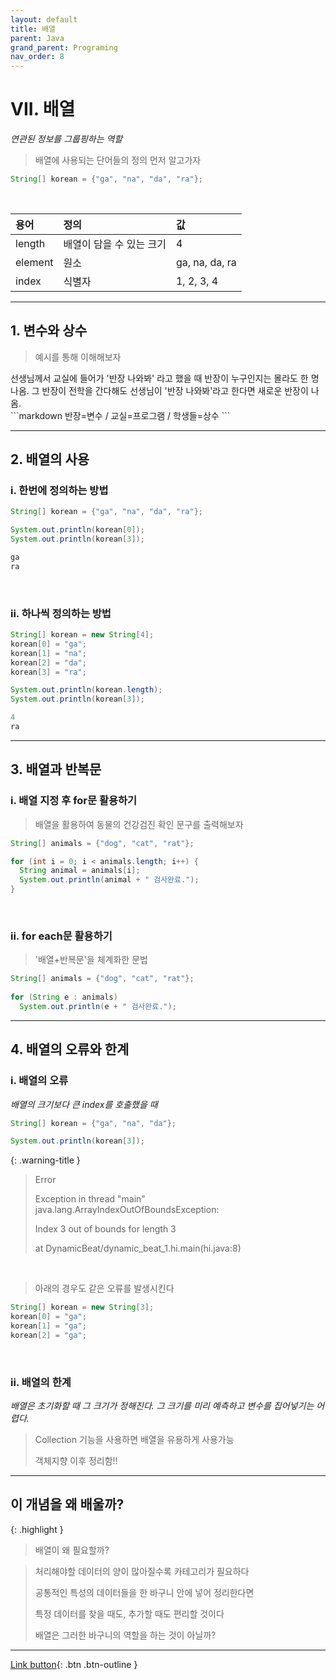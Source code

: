 ```yaml
---
layout: default
title: 배열
parent: Java
grand_parent: Programing
nav_order: 8
---
```


# VII. 배열
_연관된 정보를 그룹핑하는 역할_

> 배열에 사용되는 단어들의 정의 먼저 알고가자

```java
String[] korean = {"ga", "na", "da", "ra"};
```

<br/>

| 용어      | 정의                   | 값   |
|:---------|:----------------------|:-----|
| length   | 배열이 담을 수 있는 크기    | 4    | 
| element  | 원소        | ga, na, da, ra   | 
| index   | 식별자        | 1, 2, 3, 4    | 

---

## 1. 변수와 상수

> 예시를 통해 이해해보자

<div class="code-example" markdown="1">
선생님께서 교실에 들어가 '반장 나와봐' 라고 했을 때
반장이 누구인지는 몰라도 한 명 나옴.
그 반장이 전학을 간다해도 선생님이 '반장 나와봐'라고 한다면
새로운 반장이 나옴.
</div>
```markdown
반장=변수 / 교실=프로그램 / 학생들=상수
```

---

## 2. 배열의 사용

### i. 한번에 정의하는 방법

```java
String[] korean = {"ga", "na", "da", "ra"};

System.out.println(korean[0]);
System.out.println(korean[3]);
```

```java
ga
ra
```

<br/>

### ii. 하나씩 정의하는 방법

```java
String[] korean = new String[4];
korean[0] = "ga";
korean[1] = "na";
korean[2] = "da";
korean[3] = "ra";

System.out.println(korean.length);
System.out.println(korean[3]);
```

```java
4
ra
```

---

## 3. 배열과 반복문

### i. 배열 지정 후 for문 활용하기

> 배열을 활용하여 동물의 건강검진 확인 문구를 출력해보자

```java
String[] animals = {"dog", "cat", "rat"};

for (int i = 0; i < animals.length; i++) {
  String animal = animals[i];
  System.out.println(animal + " 검사완료.");
}
```

<br/>

### ii. for each문 활용하기

> '배열+반복문'을 체계화한 문법

```java
String[] animals = {"dog", "cat", "rat"};
		
for (String e : animals)
  System.out.println(e + " 검사완료.");
```

---

## 4. 배열의 오류와 한계

### i. 배열의 오류
_배열의 크기보다 큰 index를 호출했을 때_

```java
String[] korean = {"ga", "na", "da"};

System.out.println(korean[3]);
```

{: .warning-title }
>Error
>
>Exception in thread "main" java.lang.ArrayIndexOutOfBoundsException:
>
>Index 3 out of bounds for length 3
>
>at DynamicBeat/dynamic_beat_1.hi.main(hi.java:8)

<br/>

> 아래의 경우도 같은 오류를 발생시킨다

```java
String[] korean = new String[3];
korean[0] = "ga";
korean[1] = "ga";
korean[2] = "ga";
```

<br/>

### ii. 배열의 한계

_배열은 초기화할 때 그 크기가 정해진다._
_그 크기를 미리 예측하고 변수를 집어넣기는 어렵다._

> Collection 기능을 사용하면 배열을 유용하게 사용가능
>
> 객체지향 이후 정리함!!

---

## **이 개념을 왜 배울까?**

{: .highlight }
> 배열이 왜 필요할까?

> 처리해야할 데이터의 양이 많아질수록 카테고리가 필요하다
>
> 공통적인 특성의 데이터들을 한 바구니 안에 넣어 정리한다면
>
> 특정 데이터를 찾을 때도, 추가할 때도 편리할 것이다
>
> 배열은 그러한 바구니의 역할을 하는 것이 아닐까?

---

[Link button](https://opentutorials.org/course/1223/5373){: .btn .btn-outline }